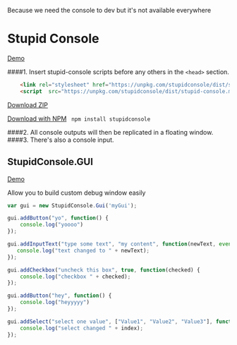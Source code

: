 Because we need the console to dev but it's not available everywhere

# Stupid Console 
[Demo](https://codepen.io/levavasseur/pen/rqEvVe)

####1. Insert stupid-console scripts before any others in the ```<head>``` section.

```html
    <link rel="stylesheet" href="https://unpkg.com/stupidconsole/dist/stupid-console.min.css">
    <script  src="https://unpkg.com/stupidconsole/dist/stupid-console.min.js"></script>
``` 

[Download ZIP](https://github.com/axeon-software/StupidConsole/releases)

[Download with NPM](https://www.npmjs.com/package/stupidconsole) ``` npm install stupidconsole```


####2. All console outputs will then be replicated in a floating window.
####3. There's also a console input.

## StupidConsole.GUI 
[Demo](https://codepen.io/levavasseur/pen/YJoLpL)

Allow you to build custom debug window easily 

```js
var gui = new StupidConsole.Gui('myGui');

gui.addButton("yo", function() {
    console.log("yoooo")
});

gui.addInputText("type some text", "my content", function(newText, event) {
   console.log("text changed to " + newText);
});

gui.addCheckbox("uncheck this box", true, function(checked) {
    console.log("checkbox " + checked);
});

gui.addButton("hey", function() {
    console.log("heyyyyy")
});

gui.addSelect("select one value", ["Value1", "Value2", "Value3"], function(index) {
    console.log("select changed " + index);
});

```
